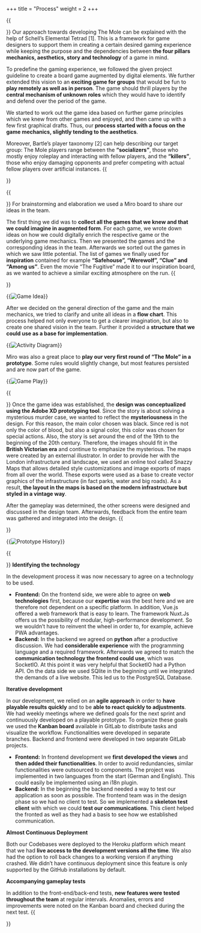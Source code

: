 +++
title = "Process"
weight = 2
+++

{{<section title="Project goals and approach">}}
Our approach towards developing The Mole can be explained with the help of Schell’s Elemental Tetrad [1].  This is a framework for game designers to support them in creating a certain desired gaming experience while keeping the purpose and the dependencies between **the four pillars mechanics, aesthetics, story and technology** of a game in mind.

To predefine the gaming experience, we followed the given project guideline to create a board game augmented by digital elements. We further extended this vision to an **exciting game for groups** that would be fun to **play remotely as well as in person**. The game should thrill players by the **central mechanism of unknown roles** which they would have to identify and defend over the period of the game.

We started to work out the game idea based on further game principles which we knew from other games and enjoyed, and then came up with a few first graphical drafts. Thus, our **process started with a focus on the game mechanics, slightly tending to the aesthetics**.

Moreover, Bartle’s player taxonomy [2] can help describing our target group: The Mole players range between the **“socializers”**, those who mostly enjoy roleplay and interacting with fellow players, and the **“killers”**, those who enjoy damaging opponents and prefer competing with actual fellow players over artificial instances.
{{</section>}}


{{<section title="Game Idea">}}
For brainstorming and elaboration we used a Miro board to share our ideas in the team. 
 
The first thing we did was to **collect all the games that we knew and that we could imagine in augmented form**. For each game, we wrote down ideas on how we could digitally enrich the respective game or the underlying game mechanics. Then we presented the games and the corresponding ideas in the team. Afterwards we sorted out the games in which we saw little potential. The list of games we finally used for **inspiration** contained for example **“Safehouse”, “Werewolf”, “Clue” and “Among us”**. Even the movie “The Fugitive” made it to our inspiration board, as we wanted to achieve a similar exciting atmosphere on the run.
{{</section>}}

{{<image src="game_idea.png" alt="Game Idea" caption="Our Miro board with all the notes on the development of the game idea">}}


After we decided on the general direction of the game and the main mechanics, we tried to clarify and unite all ideas in a **flow chart**. This process helped not only everyone to get a clearer imagination, but also to create one shared vision in the team. Further it provided a **structure that we could use as a base for implementation**.

{{<image src="activity_diagram.jpg" alt="Activity Diagram" caption="Our Miro board with the activity diagram of the game flow">}}


Miro was also a great place to **play our very first round of “The Mole” in a prototype**. Some rules would slightly change, but most features persisted and are now part of the game.

{{<image src="game_play.jpg" alt="Game Play" caption="Our Miro board with a provisional game board to test the game flow">}}


{{<section title="Visual Design">}}
Once the game idea was established, the **design was conceptualized using the Adobe XD prototyping tool**. Since the story is about solving a mysterious murder case, we wanted to reflect the **mysteriousness** in the design. For this reason, the main color chosen was black. Since red is not only the color of blood, but also a signal color, this color was chosen for special actions. Also, the story is set around the end of the 19th to the beginning of the 20th century. Therefore, the images should fit in the **British Victorian era** and continue to emphasize the mysterious. The maps were created by an external illustrator. In order to provide her with the London infrastructure and landscape, we used an online tool called Snazzy Maps that allows detailed style customizations and image exports of maps from all over the world. These exports were used as a base to create vector graphics of the infrastructure (in fact parks, water and big roads). As a result, **the layout in the maps is based on the modern infrastructure but styled in a vintage way**.

After the gameplay was determined, the other screens were designed and discussed in the design team. Afterwards, feedback from the entire team was gathered and integrated into the design.
{{</section>}}

{{<image src="prototype_history.png" alt="Prototype History" caption="An exemplary course of the design of a screen">}}


{{<section title="Game Development">}}
**Identifying the technology**

In the development process it was now necessary to agree on a technology to be used.

- **Frontend:** On the frontend side, we were able to agree on **web technologies** first, because our **expertise** was the best here and we are therefore not dependent on a specific platform. In addition, Vue.js offered a web framework that is easy to learn. The framework Nuxt.Js offers us the possibility of modular, high-performance development. So we wouldn’t have to reinvent the wheel in order to, for example, achieve PWA advantages.
- **Backend:** In the backend we agreed on **python** after a productive discussion. We had **considerable experience** with the programming language and a required framework. Afterwards we agreed to match the **communication technology the frontend could use**, which was SocketIO. At this point it was very helpful that SocketIO had a Python API. On the data side we used SQlite in the beginning until we integrated the demands of a live website. This led us to the PostgreSQL Database. 


**Iterative development**

In our development, we relied  on an **agile approach** in order to **have playable results quickly** and to be **able to react quickly to adjustments**. We had weekly meetings where we defined goals for the next sprint and continuously developed on a playable prototype. To organize these goals we used the **Kanban board** available in GitLab to distribute tasks and visualize the workflow. Functionalities were developed in separate branches. Backend and frontend were developed in two separate GitLab projects.

- **Frontend:** In frontend development we **first developed the views** and **then added their functionalities**. In order to avoid redundancies, similar functionalities were outsourced to components. The project was implemented in two languages from the start (German and English). This could easily be implemented using an i18n plugin.
- **Backend:** In the beginning the backend needed a way to test our application as soon as possible. The frontend team was in the design phase so we had no client to test. So we implemented a **skeleton test client** with which we could **test our communications**. This client helped the fronted as well as they had a basis to see how we established communication.


**Almost Continuous Deployment**

Both our Codebases were deployed to the Heroku platform which meant that we had **live access to the development versions all the time**. We also had the option to roll back changes to a working version if anything crashed. We didn’t have continuous deployment since this feature is only supported by the GitHub installations by default.


**Accompanying gameplay tests**

In addition to the front-end/back-end tests, **new features were tested throughout the team** at regular intervals. Anomalies, errors and improvements were noted on the Kanban board and checked during the next test.
{{</section>}}